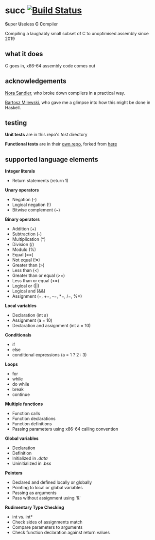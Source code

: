 # succ [![Build Status](https://travis-ci.com/jgthomas/succ.svg?branch=master)](https://travis-ci.com/jgthomas/succ)

**S**uper **U**seless **C** **C**ompiler

Compiling a laughably small subset of C to unoptimised assembly since 2019

## what it does

C goes in, x86-64 assembly code comes out

## acknowledgements 

[Nora Sandler](https://norasandler.com/2017/11/29/Write-a-Compiler.html), who broke down compilers in a practical way.

[Bartosz Milewski](https://www.schoolofhaskell.com/user/bartosz/basics-of-haskell/4-symbolic-calculator-recursion), who gave me a glimpse into how this might be done in Haskell.

## testing

**Unit tests** are in this repo's *test* directory

**Functional tests** are in their [own repo](https://github.com/jgthomas/write_a_c_compiler), forked from [here](https://github.com/jgthomas/write_a_c_compiler)

## supported language elements

**Integer literals**
* Return statements (return 1)

**Unary operators**
* Negation (-)
* Logical negation (!)
* Bitwise complement (~)

**Binary operators**
* Addition (+)
* Subtraction (-)
* Multiplication (*)
* Division (/)
* Modulo (%)
* Equal (==)
* Not equal (!=)
* Greater than (>)
* Less than (<)
* Greater than or equal (>=)
* Less than or equal (<=)
* Logical or (||)
* Logical and (&&)
* Assignment (=, +=, -=, *=, /=, %=)

**Local variables**
* Declaration (int a)
* Assignment (a = 10)
* Declaration and assignment (int a = 10)

**Conditionals**
* if
* else
* conditional expressions (a = 1 ? 2 : 3)

**Loops**
* for
* while
* do while
* break
* continue

**Multiple functions**
* Function calls
* Function declarations
* Function definitions
* Passing parameters using x86-64 calling convention

**Global variables**
* Declaration
* Definition
* Initialized in *.data*
* Uninitialized in *.bss*

**Pointers**
* Declared and defined locally or globally
* Pointing to local or global variables
* Passing as arguments
* Pass without assignment using '&'

**Rudimentary Type Checking**
* int vs. int*
* Check sides of assignments match
* Compare parameters to arguments
* Check function declaration against return values
